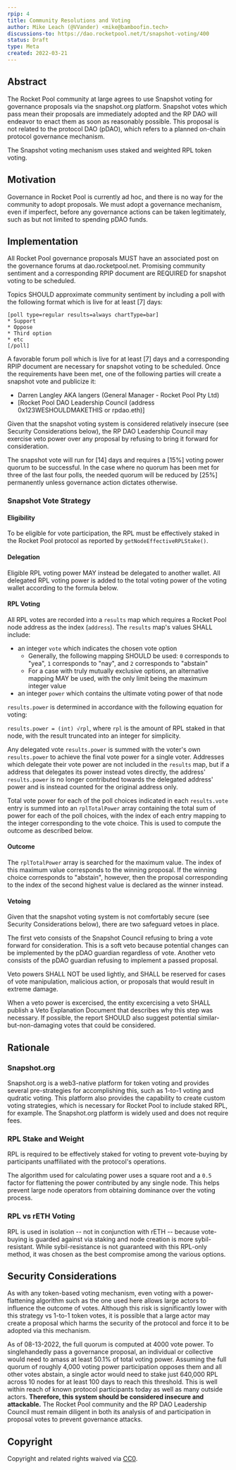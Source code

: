 ```yaml
---
rpip: 4
title: Community Resolutions and Voting
author: Mike Leach (@VVander) <mike@bamboofin.tech>
discussions-to: https://dao.rocketpool.net/t/snapshot-voting/400
status: Draft
type: Meta
created: 2022-03-21
---
```


## Abstract
The Rocket Pool community at large agrees to use Snapshot voting for governance proposals via the snapshot.org platform. Snapshot votes which pass mean their proposals are immediately adopted and the RP DAO will endeavor to enact them as soon as reasonably possible. This proposal is not related to the protocol DAO (pDAO), which refers to a planned on-chain protocol governance mechanism.

The Snapshot voting mechanism uses staked and weighted RPL token voting.

## Motivation
Governance in Rocket Pool is currently ad hoc, and there is no way for the community to adopt proposals. We must adopt a governance mechanism, even if imperfect, before any governance actions can be taken legitimately, such as but not limited to spending pDAO funds.

## Implementation
  
All Rocket Pool governance proposals MUST have an associated post on the governance forums at dao.rocketpool.net.
Promising community sentiment and a corresponding RPIP document are REQUIRED for snapshot voting to be scheduled.

Topics SHOULD approximate community sentiment by including a poll with the following format which is live for at least [7] days:

```
[poll type=regular results=always chartType=bar]
* Support
* Oppose
* Third option
* etc
[/poll]
```

A favorable forum poll which is live for at least [7] days and a corresponding RPIP document are necessary for snapshot voting to be scheduled. Once the requirements have been met, one of the following parties will create a snapshot vote and publicize it:

- Darren Langley AKA langers (General Manager - Rocket Pool Pty Ltd)
- [Rocket Pool DAO Leadership Council (address 0x123WESHOULDMAKETHIS or rpdao.eth)]

Given that the snapshot voting system is considered relatively insecure (see Security Considerations below), the RP DAO Leadership Council may exercise veto power over any proposal by refusing to bring it forward for consideration.

The snapshot vote will run for [14] days and requires a [15%] voting power quorum to be successful. In the case where no quorum has been met for three of the last four polls, the needed quorum will be reduced by [25%] permanently unless governance action dictates otherwise.

### Snapshot Vote Strategy

#### Eligibility

To be eligible for vote participation, the RPL must be effectively staked in the Rocket Pool protocol as reported by `getNodeEffectiveRPLStake()`.

#### Delegation

Eligible RPL voting power MAY instead be delegated to another wallet. All delegated RPL voting power is added to the total voting power of the voting wallet according to the formula below.

#### RPL Voting 

All RPL votes are recorded into a `results` map which requires a Rocket Pool node address as the index (`address`). The `results` map's values SHALL include:
- an integer `vote` which indicates the chosen vote option
    + Generally, the following mapping SHOULD be used: `0` corresponds to "yea", `1` corresponds to "nay", and `2` corresponds to "abstain"
    + For a case with truly mutually exclusive options, an alternative mapping MAY be used, with the only limit being the maximum integer value
- an integer `power` which contains the ultimate voting power of that node

`results.power` is determined in accordance with the following equation for voting: 

`results.power = (int) √rpl`, where `rpl` is the amount of RPL staked in that node, with the result truncated into an integer for simplicity.

Any delegated vote `results.power` is summed with the voter's own `results.power` to achieve the final vote power for a single voter. Addresses which delegate their vote power are not included in the `results` map, but if a address that delegates its power instead votes directly, the address' `results.power` is no longer contributed towards the delegated address' power and is instead counted for the original address only.

Total vote power for each of the poll choices indicated in each `results.vote` entry is summed into an `rplTotalPower` array containing the total sum of power for each of the poll choices, with the index of each entry mapping to the integer corresponding to the vote choice. This is used to compute the outcome as described below.

#### Outcome

The `rplTotalPower` array is searched for the maximum value. The index of this maximum value corresponds to the winning proposal. If the winning choice corresponds to "abstain", however, then the proposal corresponding to the index of the second highest value is declared as the winner instead.

#### Vetoing
Given that the snapshot voting system is not comfortably secure (see Security Considerations below), there are two safeguard vetoes in place.

The first veto consists of the Snapshot Council refusing to bring a vote forward for consideration. This is a soft veto because potential changes can be implemented by the pDAO guardian regardless of vote. Another veto consists of the pDAO guardian refusing to implement a passed proposal.

Veto powers SHALL NOT be used lightly, and SHALL be reserved for cases of vote manipulation, malicious action, or proposals that would result in extreme damage.

When a veto power is excercised, the entity excercising a veto SHALL publish a Veto Explanation Document that describes why this step was necessary. If possible, the report SHOULD also suggest potential similar-but-non-damaging votes that could be considered.

## Rationale

### Snapshot.org

Snapshot.org is a web3-native platform for token voting and provides several pre-strategies for accomplishing this, such as 1-to-1 voting and qudratic voting. This platform also provides the capability to create custom voting strategies, which is necessary for Rocket Pool to include staked RPL, for example. The Snapshot.org platform is widely used and does not require fees.

### RPL Stake and Weight

RPL is required to be effectively staked for voting to prevent vote-buying by participants unaffiliated with the protocol's operations.

The algorithm used for calculating power uses a square root and a `0.5` factor for flattening the power contributed by any single node. This helps prevent large node operators from obtaining dominance over the voting process.

### RPL vs rETH Voting

RPL is used in isolation -- not in conjunction with rETH -- because vote-buying is guarded against via staking and node creation is more sybil-resistant. While sybil-resistance is not guaranteed with this RPL-only method, it was chosen as the best compromise among the various options. 

## Security Considerations

As with any token-based voting mechanism, even voting with a power-flattening algorithm such as the one used here allows large actors to influence the outcome of votes. Although this risk is significantly lower with this strategy vs 1-to-1 token votes, it is possible that a large actor may create a proposal which harms the security of the protocol and force it to be adopted via this mechanism.

As of 08-13-2022, the full quorum is computed at 4000 vote power. To singlehandedly pass a governance proposal, an individual or collective would need to amass at least 50.1% of total voting power. Assuming the full quorum of roughly 4,000 voting power participation opposes them and all other votes abstain, a single actor would need to stake just 640,000 RPL across 10 nodes for at least 100 days to reach this threshold. This is well within reach of known protocol participants today as well as many outside actors. **Therefore, this system should be considered insecure and attackable.** The Rocket Pool community and the RP DAO Leadership Council must remain diligent in both its analysis of and participation in proposal votes to prevent governance attacks.

## Copyright
Copyright and related rights waived via [CC0](https://creativecommons.org/publicdomain/zero/1.0/).
